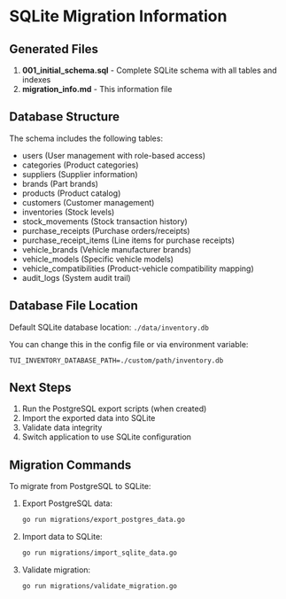 # SQLite Migration Information

## Generated Files

1. **001_initial_schema.sql** - Complete SQLite schema with all tables and indexes
2. **migration_info.md** - This information file

## Database Structure

The schema includes the following tables:
- users (User management with role-based access)
- categories (Product categories)
- suppliers (Supplier information)
- brands (Part brands)
- products (Product catalog)
- customers (Customer management)
- inventories (Stock levels)
- stock_movements (Stock transaction history)
- purchase_receipts (Purchase orders/receipts)
- purchase_receipt_items (Line items for purchase receipts)
- vehicle_brands (Vehicle manufacturer brands)
- vehicle_models (Specific vehicle models)
- vehicle_compatibilities (Product-vehicle compatibility mapping)
- audit_logs (System audit trail)

## Database File Location

Default SQLite database location: `./data/inventory.db`

You can change this in the config file or via environment variable:
```
TUI_INVENTORY_DATABASE_PATH=./custom/path/inventory.db
```

## Next Steps

1. Run the PostgreSQL export scripts (when created)
2. Import the exported data into SQLite
3. Validate data integrity
4. Switch application to use SQLite configuration

## Migration Commands

To migrate from PostgreSQL to SQLite:

1. Export PostgreSQL data:
   ```bash
   go run migrations/export_postgres_data.go
   ```

2. Import data to SQLite:
   ```bash
   go run migrations/import_sqlite_data.go
   ```

3. Validate migration:
   ```bash
   go run migrations/validate_migration.go
   ```
